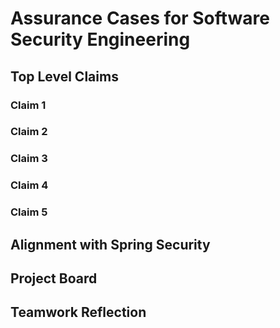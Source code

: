 # Assurance Cases for Software Security Engineering

## Top Level Claims
### Claim 1

### Claim 2

### Claim 3

### Claim 4

### Claim 5

## Alignment with Spring Security

## Project Board

## Teamwork Reflection

